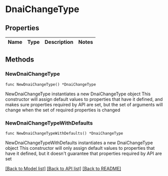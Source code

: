 # DnaiChangeType

## Properties

Name | Type | Description | Notes
------------ | ------------- | ------------- | -------------

## Methods

### NewDnaiChangeType

`func NewDnaiChangeType() *DnaiChangeType`

NewDnaiChangeType instantiates a new DnaiChangeType object
This constructor will assign default values to properties that have it defined,
and makes sure properties required by API are set, but the set of arguments
will change when the set of required properties is changed

### NewDnaiChangeTypeWithDefaults

`func NewDnaiChangeTypeWithDefaults() *DnaiChangeType`

NewDnaiChangeTypeWithDefaults instantiates a new DnaiChangeType object
This constructor will only assign default values to properties that have it defined,
but it doesn't guarantee that properties required by API are set


[[Back to Model list]](../README.md#documentation-for-models) [[Back to API list]](../README.md#documentation-for-api-endpoints) [[Back to README]](../README.md)


